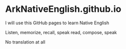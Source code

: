 # ArkNativeEnglish.github.io

I will use this GitHub pages to learn Native English

Listen, memorize, recall, speak
read, compose, speak

No translation at all
